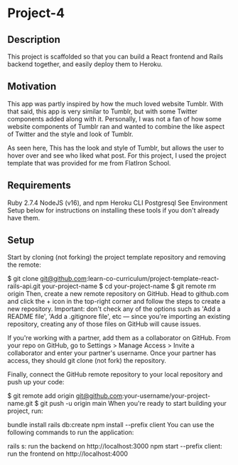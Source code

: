 # Project-4
## Description

This project is scaffolded so that you can build a React frontend and Rails backend together, and easily deploy them to Heroku.

## Motivation

This app was partly inspired by how the much loved website Tumblr. With that said, this app is very similar to Tumblr, but with some Twitter components added along with it. Personally, I was not a fan of how some website components of Tumblr ran and wanted to combine the like aspect of Twitter and the style and look of Tumblr.

As seen here, This has the look and style of Tumblr, but allows the user to hover over and see who liked what post. For this project, I used the project template that was provided for me from FlatIron School.

## Requirements

Ruby 2.7.4
NodeJS (v16), and npm
Heroku CLI
Postgresql
See Environment Setup below for instructions on installing these tools if you don't already have them.

## Setup

Start by cloning (not forking) the project template repository and removing the remote:

$ git clone git@github.com:learn-co-curriculum/project-template-react-rails-api.git your-project-name
$ cd your-project-name
$ git remote rm origin
Then, create a new remote repository on GitHub. Head to github.com and click the + icon in the top-right corner and follow the steps to create a new repository. Important: don't check any of the options such as 'Add a README file', 'Add a .gitignore file', etc — since you're importing an existing repository, creating any of those files on GitHub will cause issues.

If you're working with a partner, add them as a collaborator on GitHub. From your repo on GitHub, go to Settings > Manage Access > Invite a collaborator and enter your partner's username. Once your partner has access, they should git clone (not fork) the repository.

Finally, connect the GitHub remote repository to your local repository and push up your code:

$ git remote add origin git@github.com:your-username/your-project-name.git
$ git push -u origin main
When you're ready to start building your project, run:

bundle install
rails db:create
npm install --prefix client
You can use the following commands to run the application:

rails s: run the backend on http://localhost:3000
npm start --prefix client: run the frontend on http://localhost:4000
